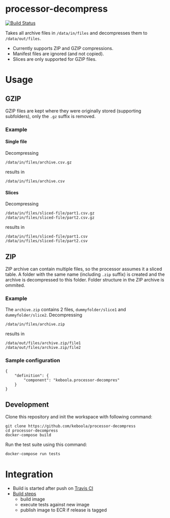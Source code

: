 # processor-decompress

[![Build Status](https://travis-ci.org/keboola/processor-decompress.svg?branch=master)](https://travis-ci.org/keboola/processor-decompress)

Takes all archive files in `/data/in/files` and decompresses them to `/data/out/files`. 

 - Currently supports ZIP and GZIP compressions.
 - Manifest files are ignored (and not copied).
 - Slices are only supported for GZIP files.
   
# Usage

## GZIP

GZIP files are kept where they were originally stored (supporting subfolders), only the `.gz` suffix is removed.

### Example

#### Single file

Decompressing
```
/data/in/files/archive.csv.gz
```
results in 
```
/data/in/files/archive.csv
```

#### Slices
Decompressing
```
/data/in/files/sliced-file/part1.csv.gz
/data/in/files/sliced-file/part2.csv.gz
```
results in 
```
/data/in/files/sliced-file/part1.csv
/data/in/files/sliced-file/part2.csv
```

## ZIP

ZIP archive can contain multiple files, so the processor assumes it a sliced table. 
A folder with the same name (including `.zip` suffix) is created and the archive is decompressed to this folder.
Folder structure in the ZIP archive is ommited.

### Example
The `archive.zip` contains 2 files, `dummyfolder/slice1` and `dummyfolder/slice2`. Decompressing 
```
/data/in/files/archive.zip
```
results in
```
/data/out/files/archive.zip/file1
/data/out/files/archive.zip/file2
```

### Sample configuration

```
{
    "definition": {
        "component": "keboola.processor-decompres"
    }
}

```

## Development
 
Clone this repository and init the workspace with following command:

```
git clone https://github.com/keboola/processor-decompress
cd processor-decompress
docker-compose build
```

Run the test suite using this command:

```
docker-compose run tests
```
 
# Integration
 - Build is started after push on [Travis CI](https://travis-ci.org/keboola/processor-decompress)
 - [Build steps](https://github.com/keboola/processor-decompress/blob/master/.travis.yml)
   - build image
   - execute tests against new image
   - publish image to ECR if release is tagged
